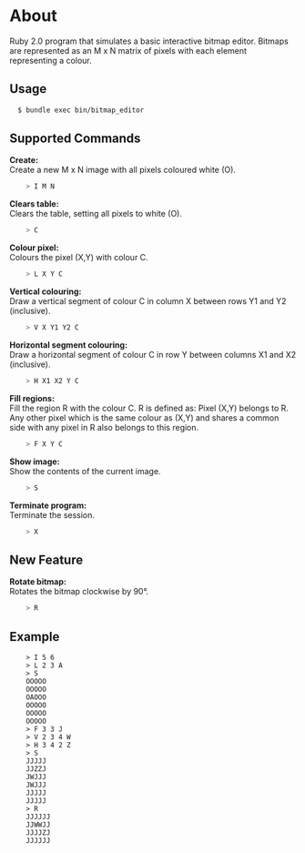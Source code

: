 # About
Ruby 2.0 program that simulates a basic interactive bitmap editor. Bitmaps are represented as an M x N matrix of pixels with each element representing a colour.

## Usage

```sh
  $ bundle exec bin/bitmap_editor
```

## Supported Commands

**Create:**    
Create a new M x N image with all pixels coloured white (O).
```sh
    > I M N
```

**Clears table:**     
Clears the table, setting all pixels to white (O).
```sh
    > C
```

**Colour pixel:**    
Colours the pixel (X,Y) with colour C.
```sh
    > L X Y C
```

**Vertical colouring:**    
Draw a vertical segment of colour C in column X between rows Y1 and Y2 (inclusive).
```sh
    > V X Y1 Y2 C
```

**Horizontal segment colouring:**    
Draw a horizontal segment of colour C in row Y between columns X1 and X2 (inclusive).
```sh
    > H X1 X2 Y C
```

**Fill regions:**    
Fill the region R with the colour C. R is defined as: Pixel (X,Y) belongs to R. Any other pixel which is the same colour as (X,Y) and shares a common side with any pixel in R also belongs to this region.
```sh
    > F X Y C
```

**Show image:**    
Show the contents of the current image.
```sh
    > S
```

**Terminate program:**    
Terminate the session.
```sh
    > X
```

## New Feature

**Rotate bitmap:**    
Rotates the bitmap clockwise by 90&deg;.
```sh
    > R
```

## Example
    
```
    > I 5 6
    > L 2 3 A
    > S
    OOOOO
    OOOOO
    OAOOO
    OOOOO
    OOOOO
    OOOOO
    > F 3 3 J
    > V 2 3 4 W
    > H 3 4 2 Z
    > S
    JJJJJ
    JJZZJ
    JWJJJ
    JWJJJ
    JJJJJ
    JJJJJ
    > R
    JJJJJJ
    JJWWJJ
    JJJJZJ
    JJJJJJ
```
 